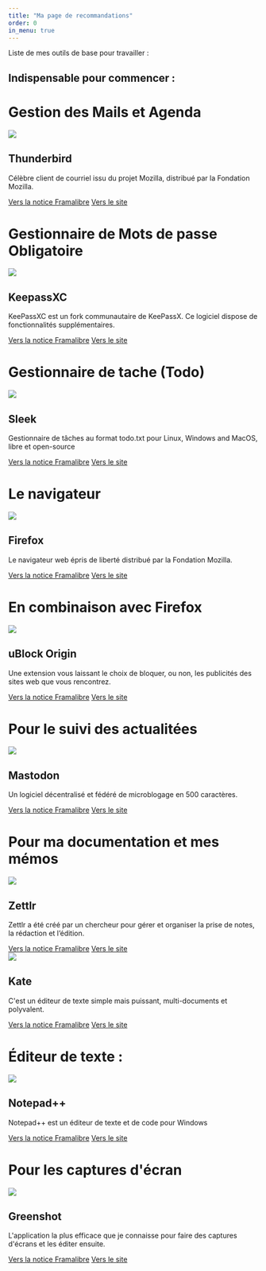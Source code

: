 ```yaml
---
title: "Ma page de recommandations"
order: 0
in_menu: true
---
```

Liste de mes outils de base pour travailler : 

## Indispensable pour commencer : 

# Gestion des Mails et Agenda

  <article class="framalibre-notice">
    <div>
      <img src="https://framalibre.org/images/logo/Thunderbird.png">
    </div>
    <div>
      <h2>Thunderbird</h2>
      <p>Célèbre client de courriel issu du projet Mozilla, distribué par la Fondation Mozilla.</p>
      <div>
        <a href="https://framalibre.org/notices/thunderbird.html">Vers la notice Framalibre</a>
        <a href="https://www.thunderbird.net/fr/">Vers le site</a>
      </div>
    </div>
  </article>



# Gestionnaire de Mots de passe **Obligatoire**


  <article class="framalibre-notice">
    <div>
      <img src="https://framalibre.org/images/logo/KeepassXC.png">
    </div>
    <div>
      <h2>KeepassXC</h2>
      <p>KeePassXC est un fork communautaire de KeePassX. Ce logiciel dispose de fonctionnalités supplémentaires.</p>
      <div>
        <a href="https://framalibre.org/notices/keepassxc.html">Vers la notice Framalibre</a>
        <a href="https://keepassxc.org/">Vers le site</a>
      </div>
    </div>
  </article>


# Gestionnaire de tache (Todo)


  <article class="framalibre-notice">
    <div>
      <img src="https://framalibre.org/images/logo/Sleek.png">
    </div>
    <div>
      <h2>Sleek</h2>
      <p>Gestionnaire de tâches au format todo.txt pour Linux, Windows and MacOS, libre et open-source</p>
      <div>
        <a href="https://framalibre.org/notices/sleek.html">Vers la notice Framalibre</a>
        <a href="https://github.com/ransome1/sleek">Vers le site</a>
      </div>
    </div>
  </article>


# Le navigateur 

  <article class="framalibre-notice">
    <div>
      <img src="https://framalibre.org/images/logo/Firefox.png">
    </div>
    <div>
      <h2>Firefox</h2>
      <p>Le navigateur web épris de liberté distribué par la Fondation Mozilla.</p>
      <div>
        <a href="https://framalibre.org/notices/firefox.html">Vers la notice Framalibre</a>
        <a href="https://www.mozilla.org/fr/firefox/">Vers le site</a>
      </div>
    </div>
  </article>

# En combinaison avec Firefox

  <article class="framalibre-notice">
    <div>
      <img src="https://framalibre.org/images/logo/uBlock%20Origin.png">
    </div>
    <div>
      <h2>uBlock Origin</h2>
      <p>Une extension vous laissant le choix de bloquer, ou non, les publicités des sites web que vous rencontrez.</p>
      <div>
        <a href="https://framalibre.org/notices/ublock-origin.html">Vers la notice Framalibre</a>
        <a href="https://github.com/gorhill/uBlock">Vers le site</a>
      </div>
    </div>
  </article>



# Pour le suivi des actualitées 

  <article class="framalibre-notice">
    <div>
      <img src="https://framalibre.org/images/logo/Mastodon.png">
    </div>
    <div>
      <h2>Mastodon</h2>
      <p>Un logiciel décentralisé et fédéré de microblogage en 500 caractères.</p>
      <div>
        <a href="https://framalibre.org/notices/mastodon.html">Vers la notice Framalibre</a>
        <a href="https://joinmastodon.org/">Vers le site</a>
      </div>
    </div>
  </article> 

# Pour ma documentation et mes mémos

  <article class="framalibre-notice">
    <div>
      <img src="https://framalibre.org/images/logo/Zettlr.png">
    </div>
    <div>
      <h2>Zettlr</h2>
      <p>Zettlr a été créé par un chercheur pour gérer et organiser la prise de notes, la rédaction et l’édition.</p>
      <div>
        <a href="https://framalibre.org/notices/zettlr.html">Vers la notice Framalibre</a>
        <a href="https://www.zettlr.com/">Vers le site</a>
      </div>
    </div>
  </article> 


  <article class="framalibre-notice">
    <div>
      <img src="https://framalibre.org/images/logo/Kate.png">
    </div>
    <div>
      <h2>Kate</h2>
      <p>C'est un éditeur de texte simple mais puissant, multi-documents et polyvalent.</p>
      <div>
        <a href="https://framalibre.org/notices/kate.html">Vers la notice Framalibre</a>
        <a href="https://kate-editor.org/">Vers le site</a>
      </div>
    </div>
  </article>


# Éditeur de texte : 

  <article class="framalibre-notice">
    <div>
      <img src="https://framalibre.org/images/logo/Notepad++.png">
    </div>
    <div>
      <h2>Notepad++</h2>
      <p>Notepad++ est un éditeur de texte et de code pour Windows</p>
      <div>
        <a href="https://framalibre.org/notices/notepad.html">Vers la notice Framalibre</a>
        <a href="https://notepad-plus-plus.org">Vers le site</a>
      </div>
    </div>
  </article> 

# Pour les captures d'écran 


  <article class="framalibre-notice">
    <div>
      <img src="https://framalibre.org/images/logo/Greenshot.png">
    </div>
    <div>
      <h2>Greenshot</h2>
      <p>L'application la plus efficace que je connaisse pour faire des captures d'écrans et les éditer ensuite.</p>
      <div>
        <a href="https://framalibre.org/notices/greenshot.html">Vers la notice Framalibre</a>
        <a href="http://getgreenshot.org/">Vers le site</a>
      </div>
    </div>
  </article> 